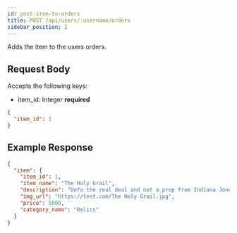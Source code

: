 ```yaml
---
id: post-item-to-orders
title: POST /api/users/:username/orders
sidebar_position: 2
---
```


Adds the item to the users orders.

## Request Body

Accepts the following keys:

- item_id: Integer **required**

```json
{
  "item_id": 1
}
```

## Example Response

```json
{
  "item": {
    "item_id": 1,
    "item_name": "The Holy Grail",
    "description": "Defo the real deal and not a prop from Indiana Jones",
    "img_url": "https://test.com/The Holy Grail.jpg",
    "price": 5000,
    "category_name": "Relics"
  }
}
```
